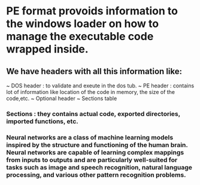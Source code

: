 # PE format provoids information to the windows loader on how to manage the executable code wrapped inside.

## We have headers with all this information like:

~ DOS header : to validate and exeute in the dos tub.
~ PE header : contains lot of information like location of the code in memory, the size of the code,etc.
~ Optional header
~ Sections table

### Sections : they contains actual code, exported directories, imported functions, etc. 

### Neural networks are a class of machine learning models inspired by the structure and functioning of the human brain. Neural networks are capable of learning complex mappings from inputs to outputs and are particularly well-suited for tasks such as image and speech recognition, natural language processing, and various other pattern recognition problems.
